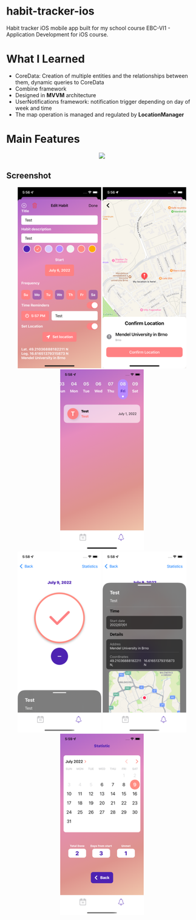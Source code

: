 # habit-tracker-ios
Habit tracker iOS mobile app built for my school course EBC-VI1 - Application Development for iOS course.
# What I Learned
* CoreData: Creation of multiple entities and the relationships between them, dynamic queries to CoreData
* Combine framework
* Designed in **MVVM** architecture
* UserNotifications framework: notification trigger depending on day of week and time 
* The map operation is managed and regulated by **LocationManager**
# Main Features
<p align="center"><img src="habits_project_4sem/Assets.xcassets/finish_ios_gif.dataset/finish_ios_gif.gif" width="320"/></p>

## Screenshot
<p align="center">
<img src="habits_project_4sem/Assets.xcassets/screen2.imageset/screen2.png" width="220">
  <img src="habits_project_4sem/Assets.xcassets/screen4.imageset/screen4.png" width="220">
  <img src="habits_project_4sem/Assets.xcassets/screen1.imageset/screen1.png" width="220">
  <br>
  <img src="habits_project_4sem/Assets.xcassets/screen3.imageset/screen3.png" width="220">
  <img src="habits_project_4sem/Assets.xcassets/screen5.imageset/screen5.png" width="220">
  <img src="habits_project_4sem/Assets.xcassets/screen6.imageset/screen6.png" width="220">
  <br>
</p>


